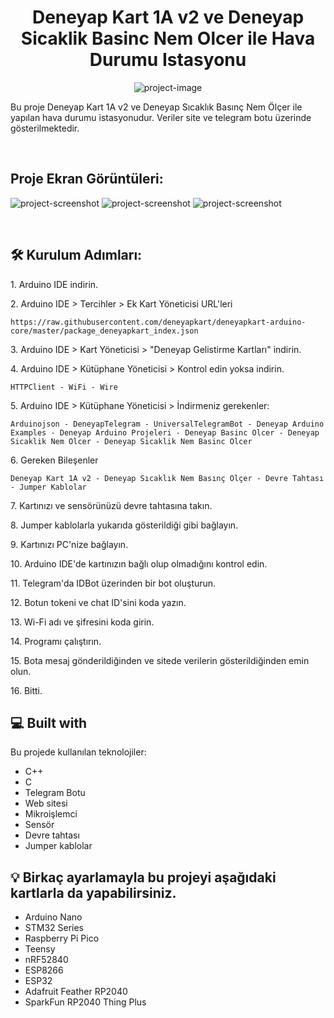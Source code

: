 <h1 align="center" id="title">Deneyap Kart 1A v2 ve Deneyap Sicaklik Basinc Nem Olcer ile Hava Durumu Istasyonu</h1>

<p align="center"><img src="https://socialify.git.ci/qrumpy/Deneyap-Kart-1A-v2-ve-Deneyap-Sicaklik-Basinc-Nem-Olcer-ile-Hava-Durumu-Istasyonu/image?forks=1&amp;issues=1&amp;language=1&amp;name=1&amp;owner=1&amp;pattern=Solid&amp;pulls=1&amp;stargazers=1&amp;theme=Dark" alt="project-image"></p>

<p id="description">Bu proje Deneyap Kart 1A v2 ve Deneyap Sıcaklık Basınç Nem Ölçer ile yapılan hava durumu istasyonudur. Veriler site ve telegram botu üzerinde gösterilmektedir.</p><br>

<h2>Proje Ekran Görüntüleri:</h2>

<img src="https://snipboard.io/1eyx4N.jpg" alt="project-screenshot">

<img src="https://snipboard.io/hQTLr6.jpg" alt="project-screenshot">

<img src="https://snipboard.io/Ds2w01.jpg" alt="project-screenshot">

<br><h2>🛠️ Kurulum Adımları:</h2>

<p>1. Arduino IDE indirin.</p>

<p>2. Arduino IDE &gt; Tercihler &gt; Ek Kart Yöneticisi URL'leri</p>

```
https://raw.githubusercontent.com/deneyapkart/deneyapkart-arduino-core/master/package_deneyapkart_index.json
```

<p>3. Arduino IDE &gt; Kart Yöneticisi &gt; "Deneyap Gelistirme Kartları" indirin.</p>

<p>4. Arduino IDE &gt; Kütüphane Yöneticisi &gt; Kontrol edin yoksa indirin.</p>

```
HTTPClient - WiFi - Wire
```

<p>5. Arduino IDE &gt; Kütüphane Yöneticisi &gt; İndirmeniz gerekenler:</p>

```
Arduinojson - DeneyapTelegram - UniversalTelegramBot - Deneyap Arduino Examples - Deneyap Arduino Projeleri - Deneyap Basinc Olcer - Deneyap Sicaklik Nem Olcer - Deneyap Sicaklik Nem Basinc Olcer
```

<p>6. Gereken Bileşenler</p>

```
Deneyap Kart 1A v2 - Deneyap Sıcaklık Nem Basınç Ölçer - Devre Tahtası - Jumper Kablolar
```

<p>7. Kartınızı ve sensörünüzü devre tahtasına takın.</p>

<p>8. Jumper kablolarla yukarıda gösterildiği gibi bağlayın.</p>

<p>9. Kartınızı PC'nize bağlayın.</p>

<p>10. Arduino IDE'de kartınızın bağlı olup olmadığını kontrol edin.</p>

<p>11. Telegram'da IDBot üzerinden bir bot oluşturun.</p>

<p>12. Botun tokeni ve chat ID'sini koda yazın.</p>

<p>13. Wi-Fi adı ve şifresini koda girin.</p>

<p>14. Programı çalıştırın.</p>

<p>15. Bota mesaj gönderildiğinden ve sitede verilerin gösterildiğinden emin olun.</p>

<p>16. Bitti.</p>

  
  
<h2>💻 Built with</h2>

Bu projede kullanılan teknolojiler:

*   C++
*   C
*   Telegram Botu
*   Web sitesi
*   Mikroişlemci
*   Sensör
*   Devre tahtası
*   Jumper kablolar

<h2>💡 Birkaç ayarlamayla bu projeyi aşağıdaki kartlarla da yapabilirsiniz.</h2>

*   Arduino Nano
*   STM32 Series
*   Raspberry Pi Pico
*   Teensy
*   nRF52840
*   ESP8266
*   ESP32
*   Adafruit Feather RP2040
*   SparkFun RP2040 Thing Plus
